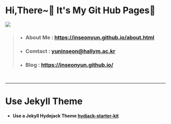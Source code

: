# Hi,There~👋 It's My Git Hub Pages🚀

<a href="https://hits.seeyoufarm.com"><img src="https://hits.seeyoufarm.com/api/count/incr/badge.svg?url=https%3A%2F%2Fgithub.com%2Finseonyun%2Finseonyun.github.io%2F&count_bg=%230B1748&title_bg=%231D1D1D&icon=readthedocs.svg&icon_color=%23E7E7E7&title=Read&edge_flat=false"/></a>

> + ### About Me : https://inseonyun.github.io/about.html
> + ### Comtact : yuninseon@hallym.ac.kr
> + ### Blog : https://inseonyun.github.io/

<br>

---
# Use Jekyll Theme
+ #### Use a Jekyll Hydejack Theme [hydjack-starter-kit](https://github.com/hydecorp/hydejack-starter-kit)
